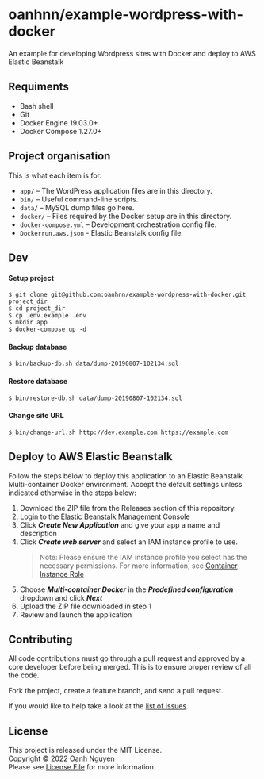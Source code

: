 # oanhnn/example-wordpress-with-docker

An example for developing Wordpress sites with Docker and deploy to AWS Elastic Beanstalk

## Requiments

- Bash shell
- Git
- Docker Engine 19.03.0+
- Docker Compose 1.27.0+

## Project organisation

This is what each item is for:

* `app/` – The WordPress application files are in this directory.
* `bin/` – Useful command-line scripts.
* `data/` – MySQL dump files go here.
* `docker/` – Files required by the Docker setup are in this directory.
* `docker-compose.yml` – Development orchestration config file.
* `Dockerrun.aws.json` - Elastic Beanstalk config file.

## Dev

#### Setup project

```
$ git clone git@github.com:oanhnn/example-wordpress-with-docker.git project_dir
$ cd project_dir
$ cp .env.example .env
$ mkdir app
$ docker-compose up -d
```

#### Backup database

```
$ bin/backup-db.sh data/dump-20190807-102134.sql
```

#### Restore database

```
$ bin/restore-db.sh data/dump-20190807-102134.sql
```

#### Change site URL

```
$ bin/change-url.sh http://dev.example.com https://example.com
```

## Deploy to AWS Elastic Beanstalk

Follow the steps below to deploy this application to an Elastic Beanstalk Multi-container Docker environment. Accept the default settings unless indicated otherwise in the steps below:

1. Download the ZIP file from the Releases section of this repository.
2. Login to the [Elastic Beanstalk Management Console](https://console.aws.amazon.com/elasticbeanstalk)
3. Click ***Create New Application*** and give your app a name and description
4. Click ***Create web server*** and select an IAM instance profile to use.
   > Note: Please ensure the IAM instance profile you select has the necessary permissions. For more information, see [Container Instance Role](https://docs.aws.amazon.com/elasticbeanstalk/latest/dg/create_deploy_docker_ecs.html#create_deploy_docker_ecs_role)
5. Choose ***Multi-container Docker*** in the ***Predefined configuration*** dropdown and click ***Next***
6. Upload the ZIP file downloaded in step 1
7. Review and launch the application

## Contributing

All code contributions must go through a pull request and approved by a core developer before being merged. 
This is to ensure proper review of all the code.

Fork the project, create a feature branch, and send a pull request.

If you would like to help take a look at the [list of issues](https://github.com/oanhnn/example-wordpress-with-docker/issues).

## License

This project is released under the MIT License.   
Copyright © 2022 [Oanh Nguyen](https://github.com/oanhnn)   
Please see [License File](https://github.com/oanhnn/example-wordpress-with-docker/blob/master/LICENSE) for more information.
